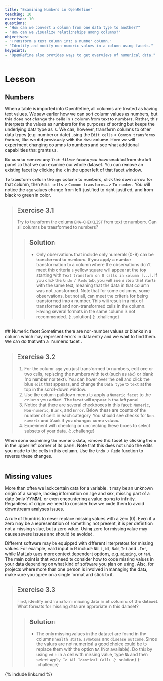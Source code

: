 ```yaml
---
title: "Examining Numbers in OpenRefine"
teaching: 10
exercises: 10
questions:
- "How can we convert a column from one data type to another?"
- "How can we visualize relationships among columns?"
objectives:
- "Transform a text column into a number column."
- "Identify and modify non-numeric values in a column using facets."
keypoints:
- "OpenRefine also provides ways to get overviews of numerical data."
---
```


# Lesson

## Numbers

When a table is imported into OpenRefine, all columns are treated as having text values. We saw earlier how we can sort column values as numbers, but this does not change the cells in a column from text to numbers. Rather, this interprets the values as numbers for the purposes of sorting but keeps the underlying data type as is. We can, however, transform columns to other data types (e.g. number or date) using the `Edit cells` > `Common transforms` feature, like we did previously with the `date` column. Here we will experiment changing columns to numbers and see what additional capabilities that grants us.

Be sure to remove any `Text filter` facets you have enabled from the left panel so that we can examine our whole dataset. You can remove an existing facet by clicking the `x` in the upper left of that facet window.

To transform cells in the `age` column to numbers, click the down arrow for that column, then `Edit cells` > `Common transforms…` > `To number`. You will notice the `age` values change from left-justified to right-justified, and from black to green in color.

> ## Exercise 3.1
>
> Try to transform the column `ENA-CHECKLIST` from text to numbers. Can all columns be transformed to numbers?
>
> > ## Solution
> >
> > - Only observations that include only numerals (0-9) can be transformed to numbers. If you apply a number transformation to
> > a column where the observations don't meet this criteria a yellow square will appear at the top starting with `Text transform on 0 cells in column [...]`. If you click the `Undo / Redo` tab, you will see a step that starts with the same text, meaning
> > that the data in that column was not transformed.
Note that for some columns, some observations, but not all, can meet the criteria for being transformed into a number. This will result in a mix of transformed and non-transformed cells in the column.   
> Having several formats in the same column is not recommended.
> {: .solution}
{: .challenge}
<BR> 
## Numeric facet
Sometimes there are non-number values or blanks in a column which may represent errors in data entry and we want to find them.
We can do that with a `Numeric facet`.

> ## Exercise 3.2
> 1. For the column `age` you just transformed to numbers, edit one or two cells, replacing the numbers with text (such as `abc`) or blank (no number nor text). You can hover over the cell and click the blue `edit` that appears, and change the `Data type` to `text` at the top in the scroll-down window.
> 2. Use the column pulldown menu to apply a `Numeric facet` to the column you edited. The facet will appear in the left panel.
> 3. Notice that there are several checkboxes in this facet: `Numeric`, `Non-numeric`, `Blank`, and `Error`. Below these are counts of the number of cells in each category. You should see checks for `Non-numeric` and `Blank` if you changed some values.
> 4. Experiment with checking or unchecking these boxes to select subsets of your data.
{: .challenge}

When done examining the numeric data, remove this facet by clicking the `x` in the upper left corner of its panel. Note that this does not undo the edits you made to the cells in this column. Use the `Undo / Redo` function to reverse these changes.
<BR>
<BR>
## Missing values
More than often we lack certain data for a variable. It may be an unknown origin of a sample, lacking information on age and sex, missing part of a date (only YYMM), or even encountering a value going to infinity. Regardless of origin we need to consider how we code them to avoid downstream analyses issues.

A rule of thumb is to never replace missing values with a zero (0). Even if a zero may be a representation of something not present, it is per definition not a missing value, but a zero value. Using zero for missing value may cause severe issues and should be avoided.

Different software may be equipped with different interpretors for missing values. For example, valid input in R include `NULL`, `NA`, `NaN`, `Inf` and `-Inf`, while MatLab uses more context dependent options, e.g. `missing`, or `NaN`. The main point is that you need to consider how to code missing values in your data depending on what kind of software you plan on using. Also, for projects where more than one person is involved in managing the data, make sure you agree on a single format and stick to it.

> ## Exercise 3.3
>
> Find, identify and transform missing data in all columns of the dataset. What formats for missing data are approriate in this dataset?
>
> > ## Solution
> >
> > - The only missing values in the dataset are found in the columns `health state`, `symptoms` and `disease outcome`. Since the values are not numerical a good choice could be to replace them with the option `NA` (Not available). Do this by using `edit` in a cell with missing value, type `NA` and then select `Apply To All Identical Cells`.
> {: .solution}
{: .challenge}



{% include links.md %}
